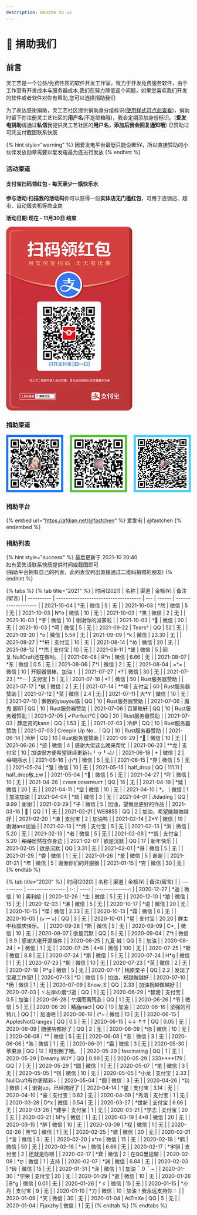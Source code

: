 ```yaml
---
description: Donate to us
---
```

# 📝 捐助我们

## 前言

灵工艺是一个公益/免费性质的软件开发工作室，致力于开发免费服务软件，由于工作室有开发成本与服务器成本,我们在努力降低这个问题，如果您喜欢我们开发的软件或者软件对你有帮助,您可以选择捐助我们

为了表达感谢捐助，灵工艺社区提供捐助身分组标识([使用样式可点此查看](https://nullcraft.org/u/nullcraft))，捐助时留下你注册灵工艺社区的**用户名**(不是邮箱哦)，我会定期添加身份标识。(**爱发电捐助**请通过**私信**我提供灵工艺社区的**用户名，添加后我会回复通知哦**) 已赞助过可凭支付截图联系快辰

{% hint style="warning" %}
因爱发电平台最低只能设置5¥，所以直接赞助的小伙伴发放勋章需要以爱发电最为底进行发放
{% endhint %}

### 活动渠道

#### 支付宝扫码领红包 - 每天至少一瓶快乐水

**参与活动:扫描我的活动码**你可以获得一份**实体店无门槛红包**，可用于连锁店、超市、自动贩卖机等商业商

**活动日期:现在 - 11月30日 结束**

![](<.gitbook/assets/AliPay_Activity (1).png>)

### 捐助渠道

![收款人:快辰](.gitbook/assets/pay_all.png)

### 捐助平台

{% embed url="https://afdian.net/@fastchen" %}
爱发电 | @fastchen
{% endembed %}

### 捐助列表

{% hint style="success" %}
最后更新于 2021-10 20:40\
如有丢失请联系快辰提供时间或截图即可\
(捐助平台拥有自己的列表，此列表仅列出直接通过二维码捐赠的朋友)
{% endhint %}

{% tabs %}
{% tab title="2021" %}
| 时间(2021)   | 名称                                   | 渠道  | 金额(¥)  | 备注(留言)              |
| ---------- | ------------------------------------ | --- | ------ | ------------------- |
| 2021-10-04 | \*无                                  | 微信  | 5      | 无                   |
| 2021-10-03 | \*然                                  | 微信  | 5      | 无                   |
| 2021-10-03 | N\*o                                 | 微信  | 10     | 无                   |
| 2021-10-03 | \*笑                                  | 微信  | 2      | 无                   |
| 2021-10-03 | \*宇                                  | 微信  | 10     | 谢谢你的派蒙啦             |
| 2021-10-03 | \*🍃                                 | 微信  | 20     | 无                   |
| 2021-10-03 | \*呵                                  | 微信  | 5      | 无                   |
| 2021-09-22 | Tears°                               | QQ  | 52     | 无                   |
| 2021-09-20 | \*o                                  | 微信  | 5.54   | 无                   |
| 2021-09-09 | \*k                                  | 微信  | 23.30  | 无                   |
| 2021-08-27 | \*\*轩                                | 支付宝 | 10     | 无                   |
| 2021-08-14 | \*め                                  | 微信  | 20     | 无                   |
| 2021-08-12 | \*\*杰                                | 支付宝 | 10     | 无                   |
| 2021-08-11 | \*堡                                  | 微信  | 5      | 回复:NullCraft还在做哟。   |
| 2021-08-08 | R\*n                                 | 微信  | 6.66   | 无                   |
| 2021-08-07 | \*东                                  | 微信  | 0.5    | 无                   |
| 2021-08-06 | Z\*l                                 | 微信  | 2      | 无                   |
| 2021-08-04 | =\*=                                 | 微信  | 10     | 开服器很棒，加油！           |
| 2021-07-27 | \*?                                  | 微信  | 30     | 无                   |
| 2021-07-23 | \*\*一                                | 支付宝 | 5      | 无                   |
| 2021-07-18 | \*?                                  | 微信  | 50     | Rust服务器赞助           |
| 2021-07-17 | \*枫                                  | 微信  | 2      | 无                   |
| 2021-07-14 | \*\*峰                                | 支付宝 | 60     | Rust服务器赞助           |
| 2021-07-12 | \*菜                                  | 微信  | 2.4    | 无                   |
| 2021-07-11 | 大\*Y                                 | 微信  | 10     | 无                   |
| 2021-07-10 | 懒散的youyou猫                           | QQ  | 10     | Rust服务器赞助           |
| 2021-07-06 | 魔鬼 脚印                                | QQ  | 10     | Rust服务器赞助           |
| 2021-07-06 | 百里皓轩                                 | QQ  | 10     | Rust服务器赞助           |
| 2021-07-05 | ✔Perfect°C                           | QQ  | 20     | Rust服务器赞助           |
| 2021-07-03 | 薛定谔的kano                             | QQ  | 1.53   | 无                   |
| 2021-07-03 | 冷炉                                   | QQ  | 10     | Rust服务器赞助           |
| 2021-07-03 | Creepin Up No...                     | QQ  | 10     | Rust服务器赞助           |
| 2021-06-14 | 冷炉                                   | QQ  | 10     | Rust服务器赞助           |
| 2021-06-29 | \*[🌟](http://2120159616.lofter.com) | 微信  | 10     | 无                   |
| 2021-06-26 | \*迹                                  | 微信  | 4      | 感谢大佬这么晚来帮忙          |
| 2021-06-23 | \*\*龙                                | 支付宝 | 10     | 加油很方便希望继续更新(๑╹ヮ╹๑)ﾉ |
| 2021-06-18 | \*                                   | 微信  | 2      | 😂喝瓶水               |
| 2021-06-16 | 小\*)                                 | 微信  | 5      | 无                   |
| 2021-06-15 | \*界                                  | 微信  | 5      | 无                   |
| 2021-05-24 | \*强                                  | 微信  | 10     | 无                   |
| 2021-05-15 | half_drop                            | QQ  | 111.11 | half_drop敬上w        |
| 2021-05-04 | \*🤡                                 | 微信  | 5      | 无                   |
| 2021-04-27 | \*吖                                  | 微信  | 10     | 无                   |
| 2021-04-26 | ᴄʏʙᴇʀ ᴄᴏɴsᴛʀᴜᴄᴛ                      | QQ  | 16     | 无                   |
| 2021-04-19 | \*延                                  | 微信  | 20     | 无                   |
| 2021-04-11 | \*空                                  | 微信  | 10     | 无                   |
| 2021-04-10 | \*。                                  | 微信  | 1      | 加油加油                |
| 2021-04-04 | \*琉                                  | 微信  | 3      | 无                   |
| 2021-04-01 | Jidading                             | QQ  | 9.99   | 谢谢                  |
| 2021-03-29 | \*子                                  | 微信  | 5      | 加油，望做出更好的作品         |
| 2021-03-16 | 🍜                                   | QQ  | 1      | 无                   |
| 2021-02-21 | WE8855                               | QQ  | 2      | 加油，希望能越做越好          |
| 2021-02-20 | \*涛                                  | 支付宝 | 2      | 加油鸭                 |
| 2021-02-14 | Z\*Y                                 | 微信  | 19     | 谢谢and加油             |
| 2021-02-13 | \*\*炜                                | 支付宝 | 5      | 无                   |
| 2021-02-13 | \*渕                                  | 微信  | 5.20   | 无                   |
| 2021-02-13 | \*者                                  | 微信  | 5      | 无                   |
| 2021-02-08 | \*\*凯                                | 支付宝 | 5.20   | ~~和谐~~居然在你身边        |
| 2021-02-07 | 欲是沉默                                 | QQ  | 17     | 新年快乐                |
| 2021-02-05 | 欲是沉默                                 | QQ  | 3.31   | 无                   |
| 2021-02-01 | \*哥                                  | 微信  | 5      | 无                   |
| 2021-01-29 | \*稥                                  | 微信  | 1      | 无                   |
| 2021-01-26 | \*爱                                  | 微信  | 5      | 谢谢                  |
| 2021-01-21 | \*年                                  | 微信  | 5      | 谢谢你们的开服器            |
| 2021-01-15 | \*穷                                  | 微信  | 30     | 无                   |
{% endtab %}

{% tab title="2020" %}
| 时间(2020)   | 名称               |  渠道 | 金额(¥) |      备注(留言)      |
| ---------- | ---------------- | :-: | ----: | :--------------: |
| 2020-12-27 | \*逝              |  微信 |    10 |        奥利给       |
| 2020-12-26 | \*生              |  微信 |     5 |         无        |
| 2020-12-10 | \*狼              |  微信 |    15 |         无        |
| 2020-12-03 | \*涛              |  微信 |     5 |         无        |
| 2020-10-17 | \*语              |  微信 |    20 |         无        |
| 2020-10-15 | \*喋              |  微信 |  2.33 |         无        |
| 2020-10-13 | \*霜              |  微信 |     6 |         无        |
| 2020-10-05 | (๑˙ー˙๑)          |  QQ |     3 |         无        |
| 2020-10-01 | \*星              | 支付宝 | 20.20 |     群主中秋国庆快乐。    |
| 2020-09-28 | \*斯              |  微信 |     5 |         无        |
| 2020-09-09 | C\*\_            |  微信 |    10 |         无        |
| 2020-09-07 | 欲是沉默             |  QQ |     5 |         无        |
| 2020-09-04 | Z\*t             |  微信 |   9.9 |     感谢大佬开源插件     |
| 2020-08-25 | 九夏 誠             |  QQ |     5 |        加油        |
| 2020-08-24 | \*               |  微信 |     1 |         无        |
| 2020-07-25 | 4\*R             |  微信 |   100 |         无        |
| 2020-07-25 | \*斯              |  微信 |   8.8 |         无        |
| 2020-07-24 | \*斯              |  微信 |     5 |         无        |
| 2020-07-24 | H\*g             |  微信 |     1 |         无        |
| 2020-07-23 | \*斯              |  微信 |    10 |         无        |
| 2020-07-23 | \*英              |  微信 |     2 |         无        |
| 2020-07-18 | P\*g             |  微信 |     5 |         无        |
| 2020-07-17 | 桃原栗子             |  QQ |   2.2 |     发现了宝藏工作室!    |
| 2020-07-13 | \*D              |  微信 |     5 |     加油，祝越做越好     |
| 2020-07-10 | \*杨              |  微信 |     1 |         无        |
| 2020-07-09 | Snow_S           |  QQ |  2.33 |      加油祝越做越好     |
| 2020-07-03 | ヾ左岸の烟づ逝          |  QQ |     1 |         无        |
| 2020-06-29 | \*智涵             | 支付宝 |   0.5 |        加油        |
| 2020-06-28 | ヤ烟雨离殇ゐ           |  QQ |     1 |         无        |
| 2020-06-26 | \*节              |  微信 |     5 |         无        |
| 2020-06-20 | 精品nacl           |  QQ |    10 |        加油        |
| 2020-06-16 | 坚强的可特儿           |  QQ |     1 |        加油吧       |
| 2020-06-16 | (\*\~            |  微信 |    10 |         无        |
| 2020-06-15 | ApplesNotOranges |  QQ |   0.5 |         无        |
| 2020-06-15 | ↓↓ ↑↑            |  QQ |  0.05 |         无        |
| 2020-06-09 | 随便啥都好了           |  QQ |     2 |         无        |
| 2020-06-09 | \*你              |  微信 |    10 |         无        |
| 2020-06-08 | \*⁸              |  微信 |     5 |         无        |
| 2020-06-08 | \*志              |  微信 |     3 |         无        |
| 2020-06-06 | \*浩              |  微信 |     1 |         无        |
| 2020-06-01 | \*霜              |  微信 |     3 |         无        |
| 2020-05-30 | 苹果派              |  QQ |    12 |      可别倒了哦。      |
| 2020-05-29 | fascinating      |  QQ |     1 |         无        |
| 2020-05-29 | Dreamy.WJY       |  QQ |  0.99 |         无        |
| 2020-05-29 | 333\*\*\*\*179   |  QQ |     7 |         无        |
| 2020-05-29 | \*圆              |  微信 |     1 |         无        |
| 2020-05-07 | \*笔              |  微信 |     3 |         无        |
| 2020-05-05 | \*钊              |  微信 |    10 |         无        |
| 2020-05-05 | \*小龙             | 支付宝 |  2.33 | NullCraft有你更精彩\~ |
| 2020-05-04 | \*圆              |  微信 |     3 |         无        |
| 2020-04-26 | \*钊              |  微信 |     4 |    谢谢up，已经搞好了    |
| 2020-04-14 | \*星              | 支付宝 |  3.14 |         无        |
| 2020-04-10 | \*豪              | 支付宝 |  0.62 |         无        |
| 2020-04-09 | \*秀清             | 支付宝 |     1 |         无        |
| 2020-03-28 | D\*x             |  微信 |  0.54 |         无        |
| 2020-03-27 | \*世新             | 支付宝 |  6.66 |         无        |
| 2020-03-26 | \*建宇             | 支付宝 |     1 |         无        |
| 2020-03-21 | \*学志             | 支付宝 |    20 |         无        |
| 2020-03-21 | M\*y             |  微信 |     1 |         无        |
| 2020-03-19 | 4\*8             |  微信 |    20 |         无        |
| 2020-03-15 | \*醉              |  微信 |    10 |         无        |
| 2020-03-09 | \*程              |  微信 |     1 |         无        |
| 2020-02-26 | 黑\*D             |  微信 |     1 |         无        |
| 2020-02-25 | \*歌              |  微信 |    20 |         无        |
| 2020-02-21 | \*言              |  微信 |     3 |         无        |
| 2020-02-20 | x\*m             |  微信 |    15 |         无        |
| 2020-02-19 | \*鹤              |  微信 |    50 |         无        |
| 2020-02-18 | \*ᝰ              |  微信 |  6.66 |         无        |
| 2020-02-17 | \*宇骐             | 支付宝 |     2 |       还就是你呗      |
| 2020-02-17 | \*斉              |  微信 |     2 |      在QQ里尬聊      |
| 2020-02-08 | \*ღ              |  微信 |     1 |        支持        |
| 2020-02-07 | \*渊              |  微信 |  6.84 |         无        |
| 2020-02-03 | \*砖              |  微信 |    15 |         无        |
| 2020-01-31 | \*泽              |  微信 |     1 |      加油＾０＾\~     |
| 2020-01-30 | \*宇荣             | 支付宝 |    20 |         无        |
| 2020-01-29 | \*逝              |  微信 |    10 |         无        |
| 2020-01-26 | B\*g             |  微信 |  0.01 |         无        |
| 2020-01-26 | \*ゞ              |  微信 |    15 |         无        |
| 2020-01-15 | \*小丹             | 支付宝 |     9 |         无        |
| 2020-01-10 | \*力              |  微信 |    10 |    加油！我永远支持你！    |
| 2020-01-09 | \*天              |  微信 |    30 |         无        |
| 2020-01-04 | AtZinXe          |  QQ |     5 |         无        |
| 2020-01-04 | Fjaxzhy          |  微信 |     1 |         无        |
{% endtab %}
{% endtabs %}

